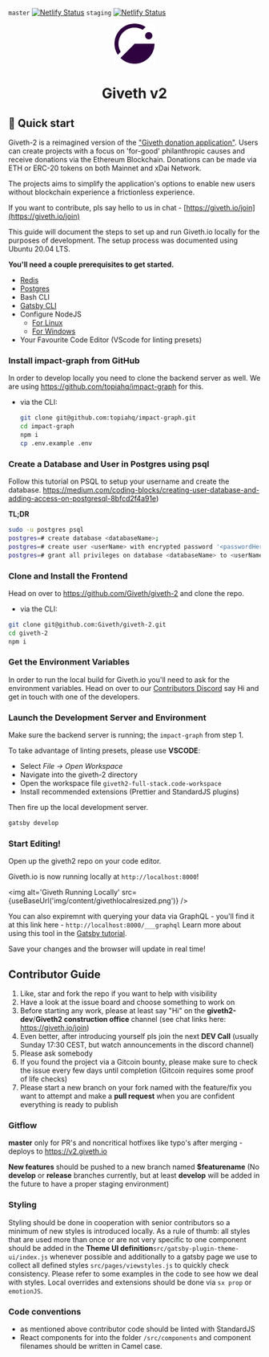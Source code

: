 
`master`
[![Netlify Status](https://api.netlify.com/api/v1/badges/f914ac7e-ce27-4909-bd3e-14d749731a52/deploy-status)](https://app.netlify.com/sites/giveth2/deploys)
`staging`
[![Netlify Status](https://api.netlify.com/api/v1/badges/2f325b5b-e159-443e-bac7-c5e15f3578c0/deploy-status)](https://app.netlify.com/sites/giveth-website-staging/deploys)
<br />
<p align="center"><a href="https://giveth.io"><img alt="Giveth.io" src="https://raw.githubusercontent.com/Giveth/giveth-design-assets/master/02-logos/Giveth%20logo/giveth-symbol-logo-purple.png" width="80"/></a></p><h1 align="center">
  Giveth v2
</h1>

## 🚀 Quick start
Giveth-2 is a reimagined version of the ["Giveth donation application"](https://github.com/Giveth/giveth-dapp). Users can create projects with a focus on 'for-good' philanthropic causes and receive donations via the Ethereum Blockchain. Donations can be made via ETH or ERC-20 tokens on both Mainnet and xDai Network.

The projects aims to simplify the application's options to enable new users without blockchain experience a frictionless experience.

If you want to contribute, pls say hello to us in chat -  [https://giveth.io/join](https://giveth.io/join)

 This guide will document the steps to set up and run Giveth.io locally for the purposes of development. The setup process was documented using Ubuntu 20.04 LTS.

**You'll need a couple prerequisites to get started.**

 - [Redis](https://redis.io/topics/quickstart)
 - [Postgres](https://www.postgresql.org/download)
 - Bash CLI
 - [Gatsby CLI](https://www.gatsbyjs.com/docs/reference/gatsby-cli/)
 - Configure NodeJS
      * [For Linux](https://www.gatsbyjs.com/docs/how-to/local-development/gatsby-on-linux/)
     * [For Windows](https://www.gatsbyjs.com/docs/how-to/local-development/gatsby-on-windows/)
 - Your Favourite Code Editor (VScode for linting presets)

### Install impact-graph from GitHub
In order to develop locally you need to clone the backend server as well. We are using https://github.com/topiahq/impact-graph for this.

- via the CLI:
    ```bash
    git clone git@github.com:topiahq/impact-graph.git
    cd impact-graph
    npm i
    cp .env.example .env
    ```


### Create a Database and User in Postgres using psql
Follow this tutorial on PSQL to setup your username and create the database.
https://medium.com/coding-blocks/creating-user-database-and-adding-access-on-postgresql-8bfcd2f4a91e)

**TL;DR**
```bash
sudo -u postgres psql
postgres=# create database <databaseName>;
postgres=# create user <userName> with encrypted password '<passwordHere>';
postgres=# grant all privileges on database <databaseName> to <userName>;
```
### Clone and Install the Frontend
  Head on over to https://github.com/Giveth/giveth-2 and clone the repo.
  - via the CLI:
  ```bash
  git clone git@github.com:Giveth/giveth-2.git
  cd giveth-2
  npm i
  ```

### Get the Environment Variables
 In order to run the local build for Giveth.io you'll need to ask for the environment variables. Head on over to our [Contributors Discord](https://discord.gg/EndTUw9955) say Hi and get in touch with one of the developers.

### Launch the Development Server and Environment
 Make sure the backend server is running; the `impact-graph` from step 1.

 To take advantage of linting presets, please use **VSCODE**:
 * Select *File -> Open Workspace*
 * Navigate into the giveth-2 directory
 * Open the workspace file `giveth2-full-stack.code-workspace`
 * Install recommended extensions (Prettier and StandardJS plugins)

 Then fire up the local development server.

 ```bash
 gatsby develop
 ```

### Start Editing!

Open up the giveth2 repo on your code editor.

Giveth.io is now running locally at `http://localhost:8000`!

<img alt='Giveth Running Locally' src={useBaseUrl('img/content/givethlocalresized.png')} />

You can also expiremnt with querying your data via GraphQL - you'll find it at this link here - `http://localhost:8000/___graphql`
Learn more about using this tool in the [Gatsby tutorial](https://www.gatsbyjs.org/tutorial/part-five/#introducing-graphiql).

  Save your changes and the browser will update in real time!

## Contributor Guide

1. Like, star and fork the repo if you want to help with visibility
1. Have a look at the issue board and choose something to work on
1. Before starting any work, please at least say "Hi" on the **giveth2-dev**/**Giveth2 construction office** channel (see chat links here: https://giveth.io/join)
3. Even better, after introducing yourself pls join the next **DEV Call** (usually Sunday 17:30 CEST, but watch announcements in the discord channel)
4. Please ask somebody
5. If you found the project via a Gitcoin bounty, please make sure to check the issue every few days until completion (Gitcoin requires some proof of life checks)
6. Please start a new branch on your fork named with the feature/fix you want to attempt and make a **pull request** when you are confident everything is ready to publish

### Gitflow

**master** only for PR's and noncritical hotfixes like typo's after merging - deploys to https://v2.giveth.io

**New features** should be pushed to a new branch named **$featurename** (No **develop** or **release** branches currently, but at least **develop** will be added in the future to have a proper staging environment)

### Styling

Styling should be done in cooperation with senior contributors so a minimum of new styles is introduced locally. As a rule of thumb: all styles that are used more than once or are not very specific to one component should be added in the **Theme UI definition**`src/gatsby-plugin-theme-ui/index.js` whenever possible and additionally to a gatsby page we use to collect all defined styles `src/pages/viewstyles.js` to quickly check consistency.
Please refer to some examples in the code to see how we deal with styles. Local overrides and extensions should be done via `sx prop` or `emotionJS`.

### Code conventions
- as mentioned above contributor code should be linted with StandardJS
- React components for into the folder `/src/components` and component filenames should be written in Camel case.
